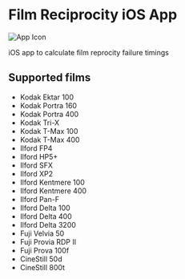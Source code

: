 # Film Reciprocity iOS App

![App Icon](https://f000.backblazeb2.com/file/nls-share/reciprocity-120.png)

iOS app to calculate film reprocity failure timings


## Supported films

* Kodak Ektar 100
* Kodak Portra 160
* Kodak Portra 400
* Kodak Tri-X
* Kodak T-Max 100
* Kodak T-Max 400
* Ilford FP4
* Ilford HP5+
* Ilford SFX
* Ilford XP2
* Ilford Kentmere 100
* Ilford Kentmere 400
* Ilford Pan-F
* Ilford Delta 100
* Ilford Delta 400
* Ilford Delta 3200
* Fuji Velvia 50
* Fuji Provia RDP II
* Fuji Prova 100f
* CineStill 50d
* CineStill 800t
